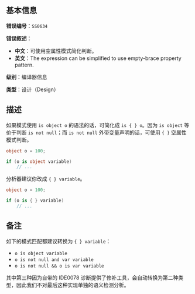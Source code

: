 ## 基本信息

**错误编号**：`SS0634`

**错误叙述**：

* **中文**：可使用空属性模式简化判断。
* **英文**：The expression can be simplified to use empty-brace property pattern.

**级别**：编译器信息

**类型**：设计（Design）

## 描述

如果模式使用 `is object o` 的语法的话，可简化成 `is { } o`。因为 `is object` 等价于判断 `is not null`；而 `is not null` 外带变量声明的话，可使用 `{ }` 空属性模式判断。

```csharp
object o = 100;

if (o is object variable)
    // ...
```

分析器建议你改成 `{ } variable`。

```csharp
object o = 100;

if (o is { } variable)
    // ...
```

## 备注

如下的模式匹配都建议转换为 `{ } variable`：

* `o is object variable`
* `o is not null and var variable`
* `o is not null && o is var variable`

其中第三种因为自带的 IDE0078 诊断提供了修补工具，会自动转换为第二种类型，因此我们不对最后这种实现单独的语义检测分析。